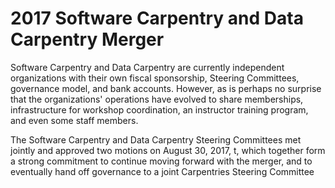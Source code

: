 # 2017 Software Carpentry and Data Carpentry Merger

Software Carpentry and Data Carpentry are currently independent organizations with their own fiscal sponsorship, Steering Committees, governance model, and bank accounts. However, as is perhaps no surprise that the organizations' operations have evolved to share memberships, infrastructure for workshop coordination, an instructor training program, and even some staff members. 

The Software Carpentry and Data Carpentry Steering Committees met jointly and approved two motions on August 30, 2017, t, which together form a strong commitment to continue moving forward with the merger, and to eventually hand off governance to a joint Carpentries Steering Committee
